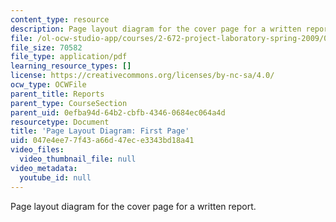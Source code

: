 ```yaml
---
content_type: resource
description: Page layout diagram for the cover page for a written report.
file: /ol-ocw-studio-app/courses/2-672-project-laboratory-spring-2009/047e4ee77f43a66d47ece3343bd18a41_first.pdf
file_size: 70582
file_type: application/pdf
learning_resource_types: []
license: https://creativecommons.org/licenses/by-nc-sa/4.0/
ocw_type: OCWFile
parent_title: Reports
parent_type: CourseSection
parent_uid: 0efba94d-64b2-cbfb-4346-0684ec064a4d
resourcetype: Document
title: 'Page Layout Diagram: First Page'
uid: 047e4ee7-7f43-a66d-47ec-e3343bd18a41
video_files:
  video_thumbnail_file: null
video_metadata:
  youtube_id: null
---
```

Page layout diagram for the cover page for a written report.